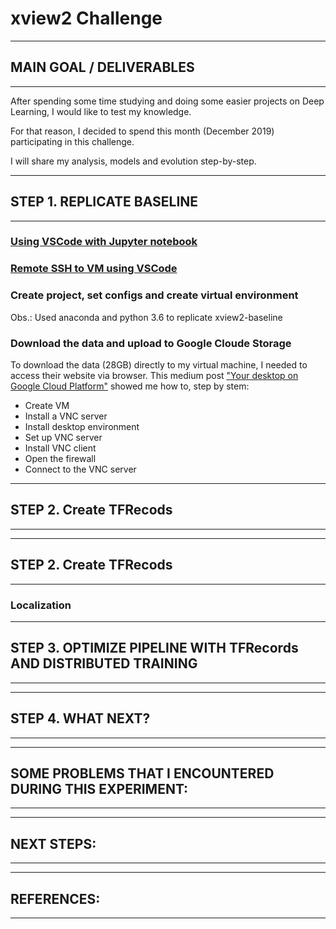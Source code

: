 # xview2 Challenge


---------------------------------------------------------
## MAIN GOAL / DELIVERABLES
---------------------------------------------------------
After spending some time studying and doing some easier projects on Deep Learning, I would like to test my knowledge.

For that reason, I decided to spend this month (December 2019) participating in this challenge.

I will share my analysis, models and evolution step-by-step.


---------------------------------------------------------
## STEP 1. REPLICATE BASELINE
---------------------------------------------------------
### [Using VSCode with Jupyter notebook](https://code.visualstudio.com/docs/python/jupyter-support)

### [Remote SSH to VM using VSCode](https://code.visualstudio.com/docs/remote/ssh)

### Create project, set configs and create virtual environment

Obs.: Used anaconda and python 3.6 to replicate xview2-baseline


### Download the data and upload to Google Cloude Storage

To download the data (28GB) directly to my virtual machine, I needed to access their website via browser. This medium post ["Your desktop on Google Cloud Platform"](https://medium.com/google-cloud/linux-gui-on-the-google-cloud-platform-800719ab27c5) showed me how to, step by stem:
- Create VM
- Install a VNC server
- Install desktop environment
- Set up VNC server
- Install VNC client
- Open the firewall
- Connect to the VNC server

---------------------------------------------------------
## STEP 2. Create TFRecods
---------------------------------------------------------


---------------------------------------------------------
## STEP 2. Create TFRecods
---------------------------------------------------------

### Localization



---------------------------------------------------------
## STEP 3. OPTIMIZE PIPELINE WITH TFRecords AND DISTRIBUTED TRAINING
---------------------------------------------------------



---------------------------------------------------------
## STEP 4. WHAT NEXT?
---------------------------------------------------------



---------------------------------------------------------
## SOME PROBLEMS THAT I ENCOUNTERED DURING THIS EXPERIMENT:
---------------------------------------------------------


---------------------------------------------------------
## NEXT STEPS:
---------------------------------------------------------



---------------------------------------------------------
## REFERENCES:
---------------------------------------------------------
